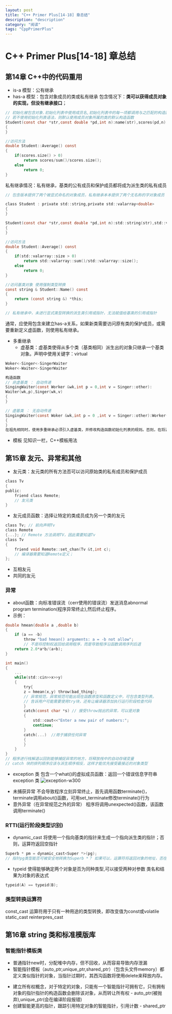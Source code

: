 ```yaml
---
layout: post
title: "C++ Primer Plus[14-18] 章总结"
description: "description"
category: "阅读"
tags: "CppPrimerPlus"
---
```

# C++ Primer Plus[14-18] 章总结
## 第14章 C++中的代码重用
* is-a 模型：公有继承
* has-a 模型：包含对象成员的类或私有继承
包含情况下：**类可以获得成员对象的实现，但没有继承接口**；

```C
// 初始化被包含对象.初始化列表中使用成员名,初始化列表中的每一项都调用与之匹配的构造函数。
// 若不使用初始化列表语法，则默认使用成员对象所属的类的默认构造函数
Student(const char *str,const double *pd,int n):name(str),scores(pd,n)
{
}

//访问方法
double Student::Average() const
{
    if(scores.size() > 0)
        return scores/sum()/scores.size();
    else
        return 0;
}
```

私有继承情况：私有继承，基类的公有成员和保护成员都将成为派生类的私有成员

```C
// 包含版本提供了两个被显式命名的对象成员，私有继承本本提供了两个无名称的字对象成员

class Student : private std::string,private std::valarray<double>
{
}

Student(const char *str,const double *pd,int n):std::string(str),std::valarray(pd,n)
{
}

//访问方法
double Student::Average() const
{
    if(std::valarray::size > 0)
        return std::valarray::sum()/std::valarray::size();
    else
        return 0;
}

//访问基类对象 使用强制类型转换
const string & Student::Name() const
{
    return (const string &) *this;
}

// 私有继承中，未进行显式类型转换的派生类引用或指针，无法赋值给基类的引用或指针
```
通常，应使用包含来建立has-a关系，如果新类需要访问原有类的保护成员，或需要重新定义虚函数，则使用私有继承。

* 多重继承
    - 虚基类：虚基类使得从多个类（基类相同）派生出的对象只继承一个基类对象。声明中使用关键字：virtual

```C
Woker<-Singer<-SingerWaiter
Woker<-Waiter<-SingerWaiter

构造函数
// 非虚基类 ： 自动传递
SingingWaiter(const Worker &wk,int p = 0,int v = Singer::other):
Waiter(wk,p),Singer(wk,v)
{
}

// 虚基类 ： 无自动传递
SingingWaiter(const Woker &wk,int p = 0 ,int v = Singer::other):Worker(wk),Waiter(wk,p),Singer(wk,v)
{
}
在祖先相同时，使用多重继承必须引入虚基类，并修改构造函数初始化列表的规则。否则，在将派生类地址赋给基类地址时产生二义性。
```

* 模板
见知识一栏，C++模板用法

## 第15章 友元、异常和其他
* 友元类：友元类的所有方法否可以访问原始类的私有成员和保护成员

```C
class Tv
{
public:
    friend class Remote;
    // 友元类
}
```

* 友元成员函数：选择让特定的类成员成为另一个类的友元

```C
class Tv; // 前向声明Tv
class Remote
{...}; // Remote 方法调用TV，因此需要知道Tv
class Tv
{
    friend void Remote::set_chan(Tv &t,int c); 
    // 编译器需要知道Remote定义；
};
```

* 互相友元
* 共同的友元

### 异常
* about函数：向标准错误流（cerr使用的错误流）发送消息abnormal program termination(程序异常终止),然后终止程序。
* 示例：

```C
double hmean(double a ,double b)
{
    if (a == -b)
        throw "bad hmean() arguments: a = -b not allow";
        // 不是将控制权返回给调用程序，而是导致程序沿函数调用序列后退
    return 2.0*a*b/(a+b);
}

int main()
{
    ...
    while(std::cin>>x>>y)
    {
        try{
        z = hmean(x,y) throw(bad_thing);
        // 异常规范，异常规范可能出现在函数原型和函数定义中，可包含类型列表。
        // 告诉用户可能需要使用try块，还有让编译器添加执行运行阶段检查代码
        }
        catch(const char *s) // 接受throw抛出的异常，可以是对象
        {
            std::cout<<"Enter a new pair of numbers:";
            continue;
        }
        catch(...)  //用于捕获任何异常
        {
        }
    }
}
// 程序进行栈解退以回到能够捕捉异常的地方，将释放栈中的自动存储变量
// catch 块的排列顺序应该与派生顺序相反，这样才能优先接受最接近的对象类型
```

* exception 类
包含一个what()的虚拟成员函数：返回一个错误信息字符串
exception 类
![exception-w300](http://cdn.pigstars.com/img/阅读/20170708/exception类.png)
- 未捕获异常
不会导致程序立刻异常终止，首先调用函数terminate()，terminate调用about()函数，可用set_terminate修改terminate()行为
- 意外异常（在异常规范之外的异常）
程序将调用unexpected()函数，该函数调用terminate()

### RTTI(运行阶段类型识别)
* dynamic_cast 将使用一个指向基类的指针来生成一个指向派生类的指针；否则，运算符返回空指针

```C
Superb * pm = dynamic_cast<Super *>(pg);
// 指针pg类型能否可被安全地转换为Superb *？ 如果可以，运算符将返回对象的地址，否在返回一个空指针。

```
* typeid 使得能够确定两个对象是否为同种类型,可以接受两种对参数 类名和结果为对象的表达式

```C
typeid(A) == typeid(B);
```

### 类型转换运算符
const_cast 运算符用于只有一种用途的类型转换，即改变值为const或volatile
static_cast 
reinterpres_cast 

## 第16章 string 类和标准模版库

### 智能指针模板类 
* 普通指针new时，分配堆中内存，但不回收，从而容易导致内存泄漏
* 智能指针模板（auto_ptr,unique_ptr,shared_ptr）（包含头文件memory）都定义类似指针的对象，当指针过期时，其西沟函数将使用delete来释放内存。
- 建立所有权概念，对于特定的对象，只能有一个智能指针可拥有它，只有拥有对象的指针指针的构造函数会删除该对象，从而转让所有权 - auto_ptr(被抛弃),unique_ptr(会在编译阶段报错)
- 创建智能更高的指针，跟踪引用特定对象的智能指针，引用计数 - shared_ptr

 

